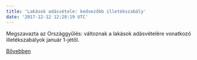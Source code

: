 ```yaml
---
title: 'Lakások adásvétele: kedvezőbb illetékszabály'
date: '2017-12-12 12:28:19 UTC'
---
```


Megszavazta az Országgyűlés: változnak a lakások adásvételére vonatkozó illetékszabályok január 1-jétől.


[Bővebben](http://ift.tt/2Bg3vgr)
